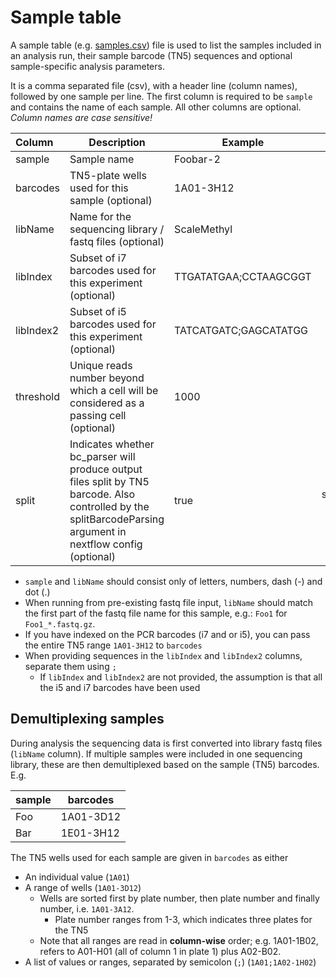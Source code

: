 # Sample table

A sample table (e.g. [samples.csv](examples/samples.csv)) file is used to list the samples included in an analysis run, their sample barcode (TN5) sequences and optional sample-specific analysis parameters.

It is a comma separated file (csv), with a header line (column names), followed by one sample per line. 
The first column is required to be `sample` and contains the name of each sample. All other columns are optional. _Column names are case sensitive!_

 Column | Description | Example | Default
:---- | ---- | ---- | :----:
sample | Sample name | Foobar-2 |
barcodes | TN5-plate wells used for this sample (optional) | 1A01-3H12 | 1A01-3H12
libName | Name for the sequencing library / fastq files (optional) | ScaleMethyl | ScaleMethyl
libIndex | Subset of i7 barcodes used for this experiment (optional) | TTGATATGAA;CCTAAGCGGT | All barcodes in references/i7.txt
libIndex2 | Subset of i5 barcodes used for this experiment (optional) | TATCATGATC;GAGCATATGG | All barcodes in references/i5.txt
threshold | Unique reads number beyond which a cell will be considered as a passing cell (optional) | 1000 | Will be calculated based on a heuristic
split | Indicates whether bc_parser will produce output files split by TN5 barcode. Also controlled by the splitBarcodeParsing argument in nextflow config (optional) | true | true, because splitBarcodeParsing is set to true by default

* `sample` and `libName` should consist only of letters, numbers, dash (-) and dot (.)
* When running from pre-existing fastq file input, `libName` should match the first part of the fastq file name for this sample, e.g.: `Foo1` for `Foo1_*.fastq.gz`.
* If you have indexed on the PCR barcodes (i7 and or i5), you can pass the entire TN5 range `1A01-3H12` to `barcodes`
* When providing sequences in the `libIndex` and `libIndex2` columns, separate them using `;`
    * If `libIndex` and `libIndex2` are not provided, the assumption is that all the i5 and i7 barcodes have been used 

## Demultiplexing samples
During analysis the sequencing data is first converted into library fastq files (`libName` column). If multiple samples were included in one sequencing library, these are then demultiplexed based on the sample (TN5) barcodes. E.g.

sample | barcodes
-- | --
Foo | 1A01-3D12
Bar | 1E01-3H12

The TN5 wells used for each sample are given in `barcodes` as either
* An individual value (`1A01`)
* A range of wells (`1A01-3D12`)
    * Wells are sorted first by plate number, then plate number and finally number, i.e. `1A01-3A12`.
        * Plate number ranges from 1-3, which indicates three plates for the TN5
    * Note that all ranges are read in **column-wise** order; e.g. 1A01-1B02, refers to A01-H01 (all of column 1 in plate 1) plus A02-B02.
* A list of values or ranges, separated by semicolon (`;`) (`1A01;1A02-1H02`)
